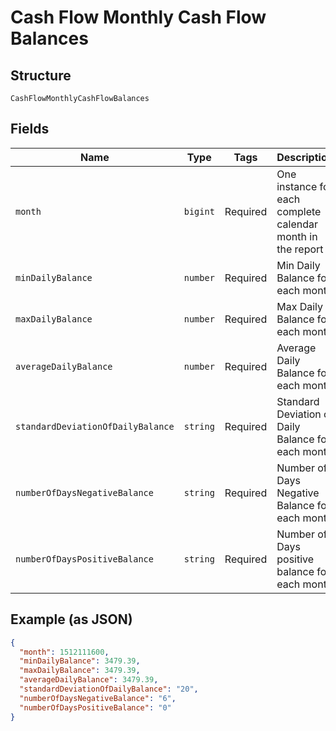 
# Cash Flow Monthly Cash Flow Balances

## Structure

`CashFlowMonthlyCashFlowBalances`

## Fields

| Name | Type | Tags | Description |
|  --- | --- | --- | --- |
| `month` | `bigint` | Required | One instance for each complete calendar month in the report |
| `minDailyBalance` | `number` | Required | Min Daily Balance for each month |
| `maxDailyBalance` | `number` | Required | Max Daily Balance for each month |
| `averageDailyBalance` | `number` | Required | Average Daily Balance for each month |
| `standardDeviationOfDailyBalance` | `string` | Required | Standard Deviation of Daily Balance for each month |
| `numberOfDaysNegativeBalance` | `string` | Required | Number of Days Negative Balance for each month |
| `numberOfDaysPositiveBalance` | `string` | Required | Number of Days positive balance for each month |

## Example (as JSON)

```json
{
  "month": 1512111600,
  "minDailyBalance": 3479.39,
  "maxDailyBalance": 3479.39,
  "averageDailyBalance": 3479.39,
  "standardDeviationOfDailyBalance": "20",
  "numberOfDaysNegativeBalance": "6",
  "numberOfDaysPositiveBalance": "0"
}
```

